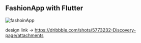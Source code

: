 <h2><b>FashionApp with Flutter</b></h2>

![fashoinApp](https://user-images.githubusercontent.com/23708538/83407867-41e73d80-a41a-11ea-8291-f8abb9980102.gif)




 design link -> https://dribbble.com/shots/5773232-Discovery-page/attachments

